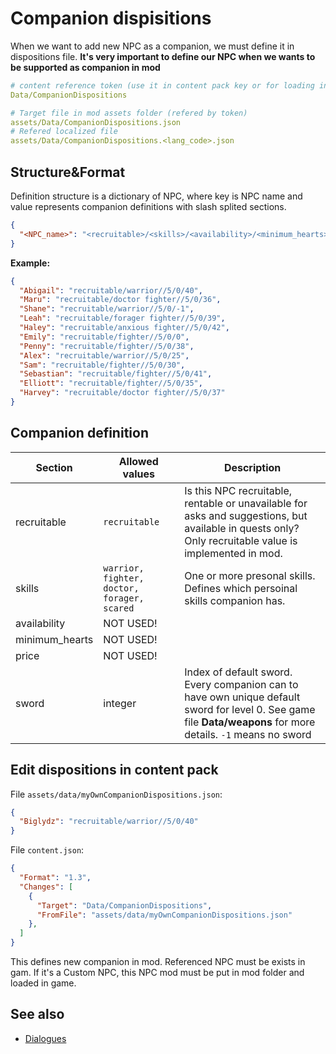 # Companion dispisitions

When we want to add new NPC as a companion, we must define it in dispositions file. **It's very important to define our NPC when we wants to be supported as companion in mod**

```yaml
# content reference token (use it in content pack key or for loading in code with ContentLoader)
Data/CompanionDispositions

# Target file in mod assets folder (refered by token)
assets/Data/CompanionDispositions.json 
# Refered localized file
assets/Data/CompanionDispositions.<lang_code>.json
```

## Structure&Format

Definition structure is a dictionary of NPC, where key is NPC name and value represents companion definitions with slash splited sections.

```json
{
  "<NPC_name>": "<recruitable>/<skills>/<availability>/<minimum_hearts>/<price>/<sword>"
}
```

**Example:**

```json
{
  "Abigail": "recruitable/warrior//5/0/40",
  "Maru": "recruitable/doctor fighter//5/0/36",
  "Shane": "recruitable/warrior//5/0/-1",
  "Leah": "recruitable/forager fighter//5/0/39",
  "Haley": "recruitable/anxious fighter//5/0/42",
  "Emily": "recruitable/fighter//5/0/0",
  "Penny": "recruitable/fighter//5/0/38",
  "Alex": "recruitable/warrior//5/0/25",
  "Sam": "recruitable/fighter//5/0/30",
  "Sebastian": "recruitable/fighter//5/0/41",
  "Elliott": "recruitable/fighter//5/0/35",
  "Harvey": "recruitable/doctor fighter//5/0/37"
}
```

## Companion definition

| Section | Allowed values | Description |
| ------- | -------------- | ----------- |
| recruitable | `recruitable` | Is this NPC recruitable, rentable or unavailable for asks and suggestions, but available in quests only? Only recruitable value is implemented in mod. |
| skills | `warrior, fighter, doctor, forager, scared` | One or more presonal skills. Defines which persoinal skills companion has. |
| availability | NOT USED! | |
| minimum_hearts | NOT USED! | |
| price | NOT USED! |
| sword | integer | Index of default sword. Every companion can to have own unique default sword for level 0. See game file **Data/weapons** for more details. `-1` means no sword |

## Edit dispositions in content pack

File `assets/data/myOwnCompanionDispositions.json`:

```json
{
  "Biglydz": "recruitable/warrior//5/0/40"
}
```

File `content.json`:

```json
{
  "Format": "1.3",
  "Changes": [
    {
      "Target": "Data/CompanionDispositions",
      "FromFile": "assets/data/myOwnCompanionDispositions.json"
    },
  ]
}
```

This defines new companion in mod. Referenced NPC must be exists in gam. If it's a Custom NPC, this NPC mod must be put in mod folder and loaded in game.

## See also

- [Dialogues](dialogues.md)

